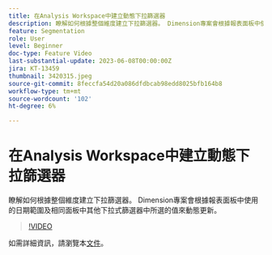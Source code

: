 ```yaml
---
title: 在Analysis Workspace中建立動態下拉篩選器
description: 瞭解如何根據整個維度建立下拉篩選器。 Dimension專案會根據報表面板中使用的日期範圍及相同面板中其他下拉式篩選器中所選的值來動態更新。
feature: Segmentation
role: User
level: Beginner
doc-type: Feature Video
last-substantial-update: 2023-06-08T00:00:00Z
jira: KT-13459
thumbnail: 3420315.jpeg
source-git-commit: 8feccfa54d20a086dfdbcab98edd8025bfb164b8
workflow-type: tm+mt
source-wordcount: '102'
ht-degree: 6%

---
```



# 在Analysis Workspace中建立動態下拉篩選器

瞭解如何根據整個維度建立下拉篩選器。 Dimension專案會根據報表面板中使用的日期範圍及相同面板中其他下拉式篩選器中所選的值來動態更新。

>[!VIDEO](https://video.tv.adobe.com/v/3420315/?learn=on)

如需詳細資訊，請瀏覽本[文件](https://experienceleague.adobe.com/docs/analytics/analyze/analysis-workspace/panels/panels.html#dynamic-drop-down-filters)。
